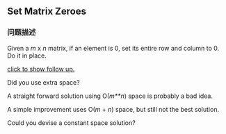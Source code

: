 ## Set Matrix Zeroes  
### 问题描述

Given a *m* x *n* matrix, if an element is 0, set its entire row and column to 0. Do it in place.


[click to show follow up.](#)


Did you use extra space?<br />
A straight forward solution using O(*m**n*) space is probably a bad idea.<br />
A simple improvement uses O(*m* + *n*) space, but still not the best solution.<br />
Could you devise a constant space solution?


